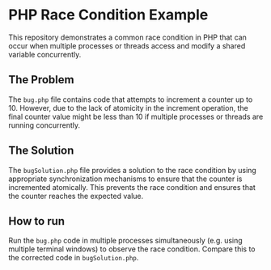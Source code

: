 # PHP Race Condition Example

This repository demonstrates a common race condition in PHP that can occur when multiple processes or threads access and modify a shared variable concurrently.

## The Problem

The `bug.php` file contains code that attempts to increment a counter up to 10. However, due to the lack of atomicity in the increment operation, the final counter value might be less than 10 if multiple processes or threads are running concurrently.

## The Solution

The `bugSolution.php` file provides a solution to the race condition by using appropriate synchronization mechanisms to ensure that the counter is incremented atomically.  This prevents the race condition and ensures that the counter reaches the expected value.

## How to run

Run the `bug.php` code in multiple processes simultaneously (e.g. using multiple terminal windows) to observe the race condition.  Compare this to the corrected code in `bugSolution.php`. 
